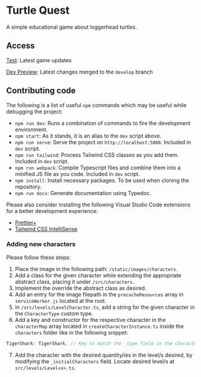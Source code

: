 # Turtle Quest
A simple educational game about loggerhead turtles.

## Access
[Test](https://turtle-quest.vercel.app/): Latest game updates

[Dev Preview](https://danieldesira.github.io/TurtleQuest/):
Latest changes merged to the ``develop`` branch

## Contributing code
The following is a list of useful ``npm`` commands which may be useful while 
debugging the project:
* ``npm run dev``: Runs a combination of commands to fire the development 
environment.
* ``npm start``: As it stands, it is an alias to the ``dev`` script above.
* ``npm run serve``: Serve the project on ``http://localhost:5000``. Included 
in ``dev`` script.
* ``npm run tailwind``: Process Tailwind CSS classes as you add them. Included 
in ``dev`` script.
* ``npm run webpack``: Compile Typescript files and combine them into a 
minified JS file as you code. Included in ``dev`` script.
* ``npm install``: Install necessary packages. To be used when cloning the 
repository.
* ``npm run docs``: Generate documentation using Typedoc.

Please also consider installing the following Visual Studio Code extensions 
for a better development experience:
* [Prettier+](https://marketplace.visualstudio.com/items?itemName=svipas.prettier-plus)
* [Tailwind CSS IntelliSense](https://marketplace.visualstudio.com/items?itemName=bradlc.vscode-tailwindcss)

### Adding new characters
Please follow these steps:
1. Place the image in the following path: ``/static/images/characters``.
2. Add a class for the given character while extending the appropriate 
abstract class, placing it under ``/src/characters``.
3. Implement the override the abstract class as desired.
4. Add an entry for the image filepath in the ``precacheResources`` array in 
``serviceWorker.js`` located at the root.
5. In ``/src/levels/LevelCharacter.ts``, add a string for the given character 
in the ``CharacterType`` custom type.
6. Add a key and constructor for the respective character in the 
``characterMap`` array located in ``createCharacterInstance.ts`` inside the 
``characters`` folder like in the following snippet:
```js
TigerShark: TigerShark, // Key to match the _type field in the character class
```
7. Add the character with the desired quantity/ies in the level/s desired, by 
modifying the ``_initialCharacters`` field. Locate desired level/s at 
``src/levels/Level<x>.ts``.
